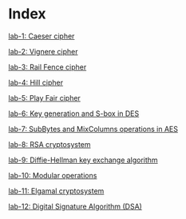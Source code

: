 # Index

[lab-1: Caeser cipher](/lab-1/)

[lab-2: Vignere cipher](/lab-2/)

[lab-3: Rail Fence cipher](</lab-3(incomplete)/>)

[lab-4: Hill cipher](/lab-4/)

[lab-5: Play Fair cipher](/lab-5/)

[lab-6: Key generation and S-box in DES](/lab-6/)

[lab-7: SubBytes and MixColumns operations in AES](</lab-7(incomplete)/>)

[lab-8: RSA cryptosystem](/lab-8/)

[lab-9: Diffie-Hellman key exchange algorithm](/lab-9/)

[lab-10: Modular operations](/lab-10/)

[lab-11: Elgamal cryptosystem](/lab-11/)

[lab-12: Digital Signature Algorithm (DSA)](/lab-12/)
